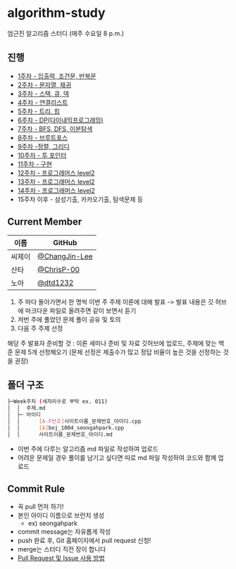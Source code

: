 # algorithm-study
엄근진 알고리즘 스터디 (매주 수요일 8 p.m.)

## 진행

- [1주차 - 입출력, 조건문, 반복문](https://github.com/alttabsoft/algorithm-study/tree/main/Week001)
- [2주차 - 문자열, 재귀](https://github.com/alttabsoft/algorithm-study/tree/main/Week002)
- [3주차 - 스택, 큐, 덱](https://github.com/alttabsoft/algorithm-study/tree/main/Week003)
- [4주차 - 연결리스트](https://github.com/alttabsoft/algorithm-study/tree/main/Week004)  
- [5주차 - 트리, 힙](https://github.com/alttabsoft/algorithm-study/tree/main/Week005)
- [6주차 - DP(다이내믹프로그래밍)](https://github.com/alttabsoft/algorithm-study/tree/main/Week006)
- [7주차 - BFS, DFS, 이분탐색](https://github.com/alttabsoft/algorithm-study/tree/main/Week007) 
- [8주차 - 브루트포스](https://github.com/alttabsoft/algorithm-study/tree/main/Week008)  
- [9주차 -정렬, 그리디](https://github.com/alttabsoft/algorithm-study/tree/main/Week009)  
- [10주차 - 투 포인터](https://github.com/alttabsoft/algorithm-study/tree/main/Week010)  
- [11주차 - 구현](https://github.com/alttabsoft/algorithm-study/tree/main/Week011)    
- [12주차 - 프로그래머스 level2](https://github.com/alttabsoft/algorithm-study/tree/main/Week012)    
- [13주차 - 프로그래머스 level2](https://github.com/alttabsoft/algorithm-study/tree/main/Week013)    
- [14주차 - 프로그래머스 level2](https://github.com/alttabsoft/algorithm-study/tree/main/Week014)  
- 15주차 이후 - 삼성기출, 카카오기출, 탐색문제 등


## Current Member

|이름|GitHub|
|---|---|
|씨제이|[@ChangJin-Lee](https://github.com/ChangJin-Lee)|
|산타|[@ChrisP-00](https://github.com/ChrisP-00)|
|노아|[@dtd1232](https://github.com/dtd1232)|

1) 주 마다 돌아가면서 한 명씩 이번 주 주제 이론에 대해 발표 -> 발표 내용은 깃 허브에 마크다운 파일로 올려주면 같이 보면서 듣기
2) 저번 주에 풀었던 문제 풀이 공유 및 토의
3) 다음 주 주제 선정

해당 주 발표자 준비할 것 : 이론 세미나 준비 및 자료 깃허브에 업로드, 주제에 맞는 백준 문제 5개 선정해오기 
(문제 선정은 제출수가 많고 정답 비율이 높은 것을 선정하는 것을 권장)

## 폴더 구조
```sh
├─Week주차 (세자리수로 부탁 ex. 011)
│  │  주제.md
│  ├─ 아이디
│  │      [A-F번호]사이트이름_문제번호_아이디.cpp
│  │      [A]boj_1004_seongahpark.cpp
│  │      사이트이름_문제번호_아이디.md
```
+ 이번 주에 다루는 알고리즘 md 파일로 작성하여 업로드
+ 어려운 문제일 경우 풀이를 남기고 싶다면 따로 md 파일 작성하여 코드와 함께 업로드

## Commit Rule
+ 꼭 pull 먼저 하기!
+ 본인 아이디 이름으로 브런치 생성
  - ex) seongahpark
+ commit message는 자유롭게 작성
+ push 완료 후, Git 홈페이지에서 pull request 신청!
+ merge는 스터디 직전 장이 합니다
+ [Pull Request 및 Issue 사용 방법](https://north-recorder-449.notion.site/PULL-REQUEST-97951f36e13f489a9c5f9d912e81d135)
